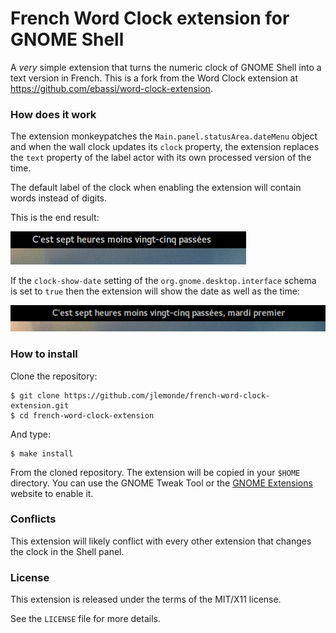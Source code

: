 # French Word Clock extension for GNOME Shell

A *very* simple extension that turns the numeric clock of GNOME Shell
into a text version in French. This is a fork from the Word Clock extension at https://github.com/ebassi/word-clock-extension.

### How does it work

The extension monkeypatches the `Main.panel.statusArea.dateMenu` object
and when the wall clock updates its `clock` property, the extension
replaces the `text` property of the label actor with its own processed
version of the time.

The default label of the clock when enabling the extension will contain
words instead of digits.

This is the end result:

![Word clock without date](/word-clock-no-date.png)

If the `clock-show-date` setting of the `org.gnome.desktop.interface`
schema is set to `true` then the extension will show the date as well
as the time:

![Word clock with date](/word-clock-with-date.png)

### How to install

Clone the repository:

    $ git clone https://github.com/jlemonde/french-word-clock-extension.git
    $ cd french-word-clock-extension

And type:

    $ make install

From the cloned repository. The extension will be copied in your `$HOME`
directory. You can use the GNOME Tweak Tool or the [GNOME Extensions](https://extensions.gnome.org)
website to enable it.

### Conflicts

This extension will likely conflict with every other extension that
changes the clock in the Shell panel.

### License

This extension is released under the terms of the MIT/X11 license.

See the `LICENSE` file for more details.
